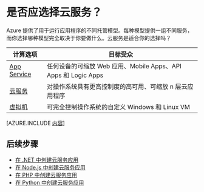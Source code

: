 <properties 
	pageTitle="Azure 上的云服务是适合我的计算选项吗？" 
	description="了解 Azure 计算托管选项及其工作原理：App Service、云服务和虚拟机" 
	services="cloud-services"
    documentationCenter=""
	authors="Thraka" 
	manager="timlt"/>

<tags 
	ms.service="multiple"  
	ms.date="09/01/2015" 
	wacn.date="01/21/2016"/>

# 是否应选择云服务？

Azure 提供了用于运行应用程序的不同托管模型。每种模型提供一组不同服务，而你选择哪种模型完全取决于你要做什么。云服务是适合你的选择吗？

| 计算选项 | 目标受众 |
| ------------------ | --------   |
| [App Service] | 任何设备的可缩放 Web 应用、Mobile Apps、API Apps 和 Logic Apps |
| [云服务] | 对操作系统具有更高控制度的高可用、可缩放 n 层云应用程序 |
| [虚拟机] | 可完全控制操作系统的自定义 Windows 和 Linux VM |


[AZURE.INCLUDE [内容](../includes/cloud-services-choose-me-content.md)]


## 后续步骤
* [在 .NET 中创建云服务应用](/documentation/articles/cloud-services-dotnet-get-started)
* [在 Node.js 中创建云服务应用](/documentation/articles/cloud-services-nodejs-develop-deploy-app)
* [在 PHP 中创建云服务应用](/documentation/articles/cloud-services-php-create-web-role)
* [在 Python 中创建云服务应用](/documentation/articles/cloud-services-python-ptvs)

[App Service]: /documentation/articles/app-service-choose-me
[虚拟机]: /documentation/articles/virtual-machines-about
[云服务]: #tellmecs

<!---HONumber=79-->